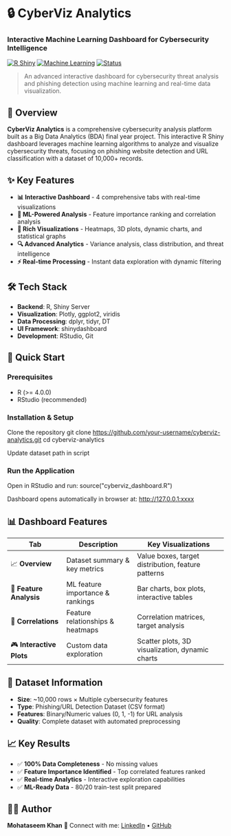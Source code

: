 # 🔒 CyberViz Analytics
### Interactive Machine Learning Dashboard for Cybersecurity Intelligence

[![R Shiny](https://img.shields.io/badge/R-Shiny-blue.svg)](https://shiny.rstudio.com/)
[![Machine Learning](https://img.shields.io/badge/ML-Phishing%20Detection-green.svg)](#)
[![Status](https://img.shields.io/badge/Status-Active-brightgreen.svg)](#)

> An advanced interactive dashboard for cybersecurity threat analysis and phishing detection using machine learning and real-time data visualization.

## 🎯 Overview
**CyberViz Analytics** is a comprehensive cybersecurity analysis platform built as a Big Data Analytics (BDA) final year project. This interactive R Shiny dashboard leverages machine learning algorithms to analyze and visualize cybersecurity threats, focusing on phishing website detection and URL classification with a dataset of 10,000+ records.

## ✨ Key Features
- **📊 Interactive Dashboard** - 4 comprehensive tabs with real-time visualizations
- **🤖 ML-Powered Analysis** - Feature importance ranking and correlation analysis  
- **🎨 Rich Visualizations** - Heatmaps, 3D plots, dynamic charts, and statistical graphs
- **🔍 Advanced Analytics** - Variance analysis, class distribution, and threat intelligence
- **⚡ Real-time Processing** - Instant data exploration with dynamic filtering

## 🛠️ Tech Stack
- **Backend**: R, Shiny Server
- **Visualization**: Plotly, ggplot2, viridis
- **Data Processing**: dplyr, tidyr, DT
- **UI Framework**: shinydashboard
- **Development**: RStudio, Git

## 🚀 Quick Start

### Prerequisites
- R (>= 4.0.0)
- RStudio (recommended)

### Installation & Setup
Clone the repository
git clone https://github.com/your-username/cyberviz-analytics.git
cd cyberviz-analytics

Update dataset path in script 



### Run the Application
Open in RStudio and run:
source("cyberviz_dashboard.R")

Dashboard opens automatically in browser at:
http://127.0.0.1:xxxx





## 📊 Dashboard Features

| Tab | Description | Key Visualizations |
|-----|-------------|-------------------|
| 📈 **Overview** | Dataset summary & key metrics | Value boxes, target distribution, feature patterns |
| 🎯 **Feature Analysis** | ML feature importance & rankings | Bar charts, box plots, interactive tables |
| 🔗 **Correlations** | Feature relationships & heatmaps | Correlation matrices, target analysis |
| 🎮 **Interactive Plots** | Custom data exploration | Scatter plots, 3D visualization, dynamic charts |

## 📂 Dataset Information
- **Size**: ~10,000 rows × Multiple cybersecurity features
- **Type**: Phishing/URL Detection Dataset (CSV format)
- **Features**: Binary/Numeric values (0, 1, -1) for URL analysis
- **Quality**: Complete dataset with automated preprocessing

## 📈 Key Results
- ✅ **100% Data Completeness** - No missing values
- ✅ **Feature Importance Identified** - Top correlated features ranked
- ✅ **Real-time Analytics** - Interactive exploration capabilities
- ✅ **ML-Ready Data** - 80/20 train-test split prepared





## 🧑‍💻 Author

**Mohataseem Khan**
📧 Connect with me: [LinkedIn](https://www.linkedin.com/in/mohataseem-khan/) • [GitHub](https://github.com/Mohataseem89)




